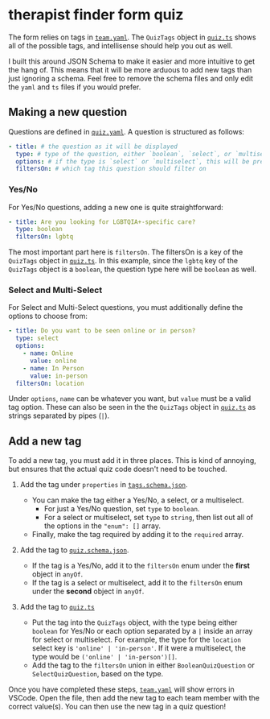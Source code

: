 # therapist finder form quiz

The form relies on tags in [`team.yaml`](./team.yaml). The `QuizTags` object in [`quiz.ts`](./quiz.ts) shows all of the possible tags, and intellisense should help you out as well.

I built this around JSON Schema to make it easier and more intuitive to get the hang of. This means that it will be more arduous to add new tags than just ignoring a schema. Feel free to remove the schema files and only edit the `yaml` and `ts` files if you would prefer.

## Making a new question

Questions are defined in [`quiz.yaml`](./quiz.yaml). A question is structured as follows:

```yaml
- title: # the question as it will be displayed
  type: # type of the question, either `boolean`, `select`, or `multiselect`
  options: # if the type is `select` or `multiselect`, this will be present with the options to choose from
  filtersOn: # which tag this question should filter on
```

### Yes/No

For Yes/No questions, adding a new one is quite straightforward:

```yaml
- title: Are you looking for LGBTQIA+-specific care?
  type: boolean
  filtersOn: lgbtq
```

The most important part here is `filtersOn`. The filtersOn is a key of the `QuizTags` object in [`quiz.ts`](./quiz.ts). In this example, since the `lgbtq` key of the `QuizTags` object is a `boolean`, the question type here will be `boolean` as well.

### Select and Multi-Select

For Select and Multi-Select questions, you must additionally define the options to choose from:

```yaml
- title: Do you want to be seen online or in person?
  type: select
  options:
    - name: Online
      value: online
    - name: In Person
      value: in-person
  filtersOn: location
```

Under `options`, `name` can be whatever you want, but `value` must be a valid tag option. These can also be seen in the the `QuizTags` object in [`quiz.ts`](./quiz.ts) as strings separated by pipes (`|`).

## Add a new tag

To add a new tag, you must add it in three places. This is kind of annoying, but ensures that the actual quiz code doesn't need to be touched.

1. Add the tag under `properties` in [`tags.schema.json`](./schema/tags.schema.json).

   - You can make the tag either a Yes/No, a select, or a multiselect.
     - For just a Yes/No question, set `type` to `boolean`.
     - For a select or multiselect, set `type` to `string`, then list out all of the options in the `"enum": []` array.
   - Finally, make the tag required by adding it to the `required` array.

2. Add the tag to [`quiz.schema.json`](./schema/quiz.schema.json).

   - If the tag is a Yes/No, add it to the `filtersOn` enum under the **first** object in `anyOf`.
   - If the tag is a select or multiselect, add it to the `filtersOn` enum under the **second** object in `anyOf`.

3. Add the tag to [`quiz.ts`](./quiz.ts)

   - Put the tag into the `QuizTags` object, with the type being either `boolean` for Yes/No or each option separated by a `|` inside an array for select or multiselect. For example, the type for the `location` select key is `'online' | 'in-person'`. If it were a multiselect, the type would be `('online' | 'in-person')[]`.
   - Add the tag to the `filtersOn` union in either `BooleanQuizQuestion` or `SelectQuizQuestion`, based on the type.

Once you have completed these steps, [`team.yaml`](./team.yaml) will show errors in VSCode. Open the file, then add the new tag to each team member with the correct value(s). You can then use the new tag in a quiz question!
